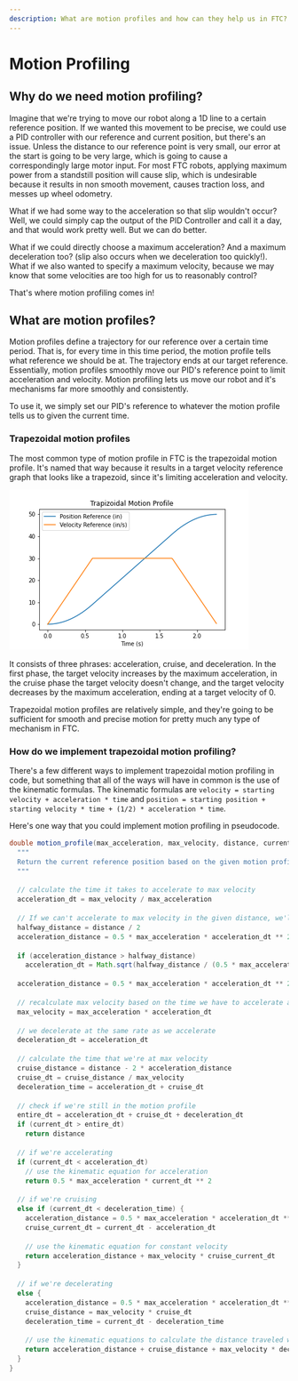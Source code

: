 ```yaml
---
description: What are motion profiles and how can they help us in FTC?
---
```


# Motion Profiling

## Why do we need motion profiling?

Imagine that we're trying to move our robot along a 1D line to a certain reference position. If we wanted this movement to be precise, we could use a PID controller with our reference and current position, but there's an issue. Unless the distance to our reference point is very small, our error at the start is going to be very large, which is going to cause a correspondingly large motor input. For most FTC robots, applying maximum power from a standstill position will cause slip, which is undesirable because it results in non smooth movement, causes traction loss, and messes up wheel odometry.

What if we had some way to the acceleration so that slip wouldn't occur? Well, we could simply cap the output of the PID Controller and call it a day, and that would work pretty well. But we can do better.

What if we could directly choose a maximum acceleration? And a maximum deceleration too? (slip also occurs when we deceleration too quickly!). What if we also wanted to specify a maximum velocity, because we may know that some velocities are too high for us to reasonably control?

That's where motion profiling comes in!

## What are motion profiles?

Motion profiles define a trajectory for our reference over a certain time period. That is, for every time in this time period, the motion profile tells what reference we should be at. The trajectory ends at our target reference. Essentially, motion profiles smoothly move our PID's reference point to limit acceleration and velocity. Motion profiling lets us move our robot and it's mechanisms far more smoothly and consistently.

To use it, we simply set our PID's reference to whatever the motion profile tells us to given the current time.

### Trapezoidal motion profiles

The most common type of motion profile in FTC is the trapezoidal motion profile. It's named that way because it results in a target velocity reference graph that looks like a trapezoid, since it's limiting acceleration and velocity.

![Graph of a motion profile](.gitbook/assets/motion_profile.png)

It consists of three phrases: acceleration, cruise, and deceleration. In the first phase, the target velocity increases by the maximum acceleration, in the cruise phase the target velocity doesn't change, and the target velocity decreases by the maximum acceleration, ending at a target velocity of 0.

Trapezoidal motion profiles are relatively simple, and they're going to be sufficient for smooth and precise motion for pretty much any type of mechanism in FTC.

### How do we implement trapezoidal motion profiling?

There's a few different ways to implement trapezoidal motion profiling in code, but something that all of the ways will have in common is the use of the kinematic formulas.
The kinematic formulas are `velocity = starting velocity + acceleration * time` and `position = starting position + starting velocity * time + (1/2) * acceleration * time`.

Here's one way that you could implement motion profiling in pseudocode.

```java
double motion_profile(max_acceleration, max_velocity, distance, current_dt) {
  """
  Return the current reference position based on the given motion profile times, maximum acceleration, velocity, and current time.
  """

  // calculate the time it takes to accelerate to max velocity
  acceleration_dt = max_velocity / max_acceleration

  // If we can't accelerate to max velocity in the given distance, we'll accelerate as much as possible
  halfway_distance = distance / 2
  acceleration_distance = 0.5 * max_acceleration * acceleration_dt ** 2

  if (acceleration_distance > halfway_distance)
    acceleration_dt = Math.sqrt(halfway_distance / (0.5 * max_acceleration))

  acceleration_distance = 0.5 * max_acceleration * acceleration_dt ** 2

  // recalculate max velocity based on the time we have to accelerate and decelerate
  max_velocity = max_acceleration * acceleration_dt

  // we decelerate at the same rate as we accelerate
  deceleration_dt = acceleration_dt

  // calculate the time that we're at max velocity
  cruise_distance = distance - 2 * acceleration_distance
  cruise_dt = cruise_distance / max_velocity
  deceleration_time = acceleration_dt + cruise_dt

  // check if we're still in the motion profile
  entire_dt = acceleration_dt + cruise_dt + deceleration_dt
  if (current_dt > entire_dt)
    return distance

  // if we're accelerating
  if (current_dt < acceleration_dt)
    // use the kinematic equation for acceleration
    return 0.5 * max_acceleration * current_dt ** 2

  // if we're cruising
  else if (current_dt < deceleration_time) {
    acceleration_distance = 0.5 * max_acceleration * acceleration_dt ** 2
    cruise_current_dt = current_dt - acceleration_dt

    // use the kinematic equation for constant velocity
    return acceleration_distance + max_velocity * cruise_current_dt
  }

  // if we're decelerating
  else {
    acceleration_distance = 0.5 * max_acceleration * acceleration_dt ** 2
    cruise_distance = max_velocity * cruise_dt
    deceleration_time = current_dt - deceleration_time

    // use the kinematic equations to calculate the distance traveled while decelerating
    return acceleration_distance + cruise_distance + max_velocity * deceleration_time - 0.5 * max_acceleration * deceleration_time ** 2
  }
}
```
